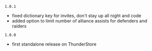 `1.0.1`
- fixed dictionary key for invites, don't stay up all night and code
- added option to limit number of alliance assists for defenders and raiders

`1.0.0`
- first standalone release on ThunderStore